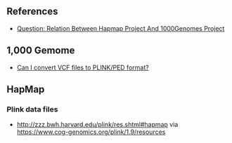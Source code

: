 ## References

- [Question: Relation Between Hapmap Project And 1000Genomes Project](https://www.biostars.org/p/17673/)

## 1,000 Gemome

- [Can I convert VCF files to PLINK/PED format?](http://www.internationalgenome.org/category/file-format/)

## HapMap

### Plink data files

- http://zzz.bwh.harvard.edu/plink/res.shtml#hapmap via https://www.cog-genomics.org/plink/1.9/resources
